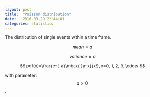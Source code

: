 ```yaml
---
layout: post
title:  "Poisson distribution"
date:   2016-03-29 22:44:01
categories: statistics
---
```


The distribution of single events within a time frame.

$$mean = a$$

$$variance = a$$

$$ pdf(x)=\frac{e^{-a}\mbox{ }a^x}{x!}, x=0, 1, 2, 3, \cdots $$

with parameter: $$a>0$$.

